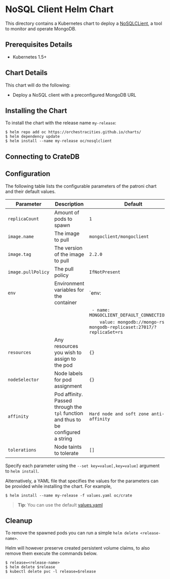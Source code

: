 # NoSQL Client Helm Chart

This directory contains a Kubernetes chart to deploy a
[NoSQLCLient](https://www.nosqlclient.com/), a tool to monitor and operate
MongoDB.

## Prerequisites Details
* Kubernetes 1.5+

## Chart Details
This chart will do the following:

* Deploy a NoSQL client with a preconfigured MongoDB URL

## Installing the Chart

To install the chart with the release name `my-release`:

```console
$ helm repo add oc https://orchestracities.github.io/charts/
$ helm dependency update
$ helm install --name my-release oc/nosqlclient
```

## Connecting to CrateDB


## Configuration

The following table lists the configurable parameters of the patroni chart and their default values.

|       Parameter                   |           Description                       |                         Default                     |
|-----------------------------------|---------------------------------------------|-----------------------------------------------------|
| `replicaCount`                    | Amount of pods to spawn                     | `1`                                                 |
| `image.name`                      | The image to pull                           | `mongoclient/mongoclient`                           |
| `image.tag`                       | The version of the image to pull            | `2.2.0`                                             |
| `image.pullPolicy`                | The pull policy                             | `IfNotPresent`                                      |
| `env`                             | Environment variables for the container     | `env: |`                                            |
|                                   |                                             | `  - name: MONGOCLIENT_DEFAULT_CONNECTION_URL `     |
|                                   |                                             | `    value: mongodb://mongo-rs-mongodb-replicaset:27017/?replicaSet=rs`|
| `resources`                       | Any resources you wish to assign to the pod | `{}`                                                |
| `nodeSelector`                    | Node labels for pod assignment              | `{}`                                                |
| `affinity`                        | Pod affinity. Passed through the `tpl` function and thus to be configured a string | `Hard node and soft zone anti-affinity`|
| `tolerations`                     | Node taints to tolerate                     | `[]`                                                |

Specify each parameter using the `--set key=value[,key=value]` argument to `helm install`.

Alternatively, a YAML file that specifies the values for the parameters can be provided while installing the chart. For example,

```console
$ helm install --name my-release -f values.yaml oc/crate
```

> **Tip**: You can use the default [values.yaml](values.yaml)

## Cleanup

To remove the spawned pods you can run a simple `helm delete <release-name>`.

Helm will however preserve created persistent volume claims,
to also remove them execute the commands below.

```console
$ release=<release-name>
$ helm delete $release
$ kubectl delete pvc -l release=$release
```
